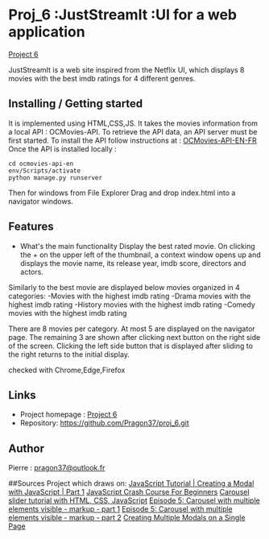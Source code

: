 # Proj_6 :JustStreamIt :UI for a web application

[Project 6](https://github.com/Pragon37/proj_6)

JustStreamIt is a web site inspired from the Netflix UI, which displays 8 movies with the best imdb ratings
for 4 different genres.

## Installing / Getting started

It is implemented using HTML,CSS,JS. It takes the movies information from a local API : OCMovies-API.
To retrieve the API data, an API server must be first started.
To install the API follow instructions at :
[OCMovies-API-EN-FR](https://github.com/OpenClassrooms-Student-Center/OCMovies-API-EN-FR)
Once the API is installed locally :

```windows shell
cd ocmovies-api-en
env/Scripts/activate
python manage.py runserver
```
Then for windows from File Explorer Drag and drop index.html into a navigator windows.



## Features

* What's the main functionality
Display the best rated movie. On clicking the + on the upper left of the thumbnail, a context window opens up
and displays the movie name, its release year, imdb score, directors and actors.

Similarly to the best movie are displayed below movies organized in 4 categories:
-Movies with the highest imdb rating
-Drama movies with the highest imdb rating
-History movies with the highest imdb rating
-Comedy movies with the highest imdb rating

There are 8 movies per category. At most 5 are displayed on the navigator page. The remaining 3 are shown after clicking
next button on the right side of the screen. Clicking the left side button that is displayed after sliding to the right
returns to the initial display.

checked with Chrome,Edge,Firefox
 
## Links


- Project homepage : [Project 6](https://github.com/Pragon37/proj_6)
- Repository: https://github.com/Pragon37/proj_6.git


## Author

Pierre : pragon37@outlook.fr

##Sources
Project which draws on:
[JavaScript Tutorial | Creating a Modal with JavaScript | Part 1](https://www.youtube.com/watch?v=o5ffh3KUaTM)
[JavaScript Crash Course For Beginners](https://www.youtube.com/watch?v=hdI2bqOjy3c)
[Carousel slider tutorial with HTML, CSS, JavaScript](https://www.youtube.com/watch?v=QruodbmSq0A&t=365s)
[Episode 5: Carousel with multiple elements visible - markup - part 1](https://www.youtube.com/watch?v=wx2dBS3vtFY&list=PLRCvSNiMyEmxBfXuFuQ70uxHcV9itxfTZ&index=6)
[Episode 5: Carousel with multiple elements visible - markup - part 2](https://www.youtube.com/watch?v=HAn_WEhkcLc&list=PLRCvSNiMyEmxBfXuFuQ70uxHcV9itxfTZ&index=5)
[Creating Multiple Modals on a Single Page](https://stackoverflow.com/questions/40645032/creating-multiple-modals-on-a-single-page)
